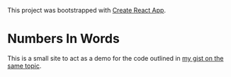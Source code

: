 This project was bootstrapped with [Create React
App](https://github.com/facebook/create-react-app).

# Numbers In Words

This is a small site to act as a demo for the code outlined in [my gist on the
same
topic](https://gist.github.com/chrismilson/48840cc4b77a56ee1caa9196ae1cc649).
